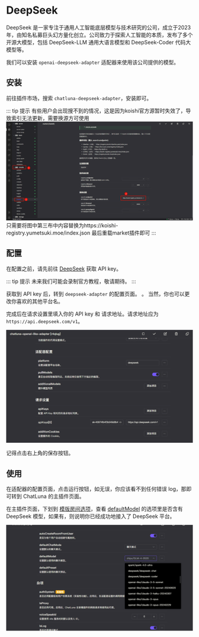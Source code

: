# DeepSeek

DeepSeek 是一家专注于通用人工智能底层模型与技术研究的公司，成立于2023年，由知名私募巨头幻方量化创立。公司致力于探索人工智能的本质，发布了多个开源大模型，包括 DeepSeek-LLM 通用大语言模型和 DeepSeek-Coder 代码大模型等。

我们可以安装 `openai-deepseek-adapter` 适配器来使用该公司提供的模型。

## 安装

前往插件市场，搜索 `chatluna-deepseek-adapter`，安装即可。

::: tip 提示
有些用户会出现搜不到的情况，这是因为koishi官方源暂时失效了，导致索引无法更新，需要换源方可使用
![market](../../public/images/markethuanyuan.png)
只需要将图中第三布中内容替换为https://koishi-registry.yumetsuki.moe/index.json
最后重载market插件即可
:::

## 配置

在配置之前，请先前往 [DeepSeek](https://platform.deepseek.com/api_keys) 获取 API key。

::: tip 提示
未来我们可能会录制官方教程，敬请期待。
:::

获取到 API key 后，转到 `deepseek-adapter` 的配置页面。
。
当然，你也可以更改你喜欢的其他平台名。

完成后在请求设置里填入你的 API key 和 请求地址。请求地址应为 `https://api.deepseek.com/v1`。

![deepseek](../../public/images/image-12.png)

记得点击右上角的保存按钮。

## 使用

在适配器的配置页面，点击运行按钮，如无误，你应该看不到任何错误 log，那即可转到 ChatLuna 的主插件页面。

在主插件页面，下划到 [模版房间选项](../useful-configurations.md#模版房间选项)，查看 [defaultModel](../useful-configurations.md#defaultmodel) 的选项里是否含有 DeepSeek 模型，如果有，则说明你已经成功地接入了 DeepSeek 平台。

![deepseek](../../public/images/image-13.png)
